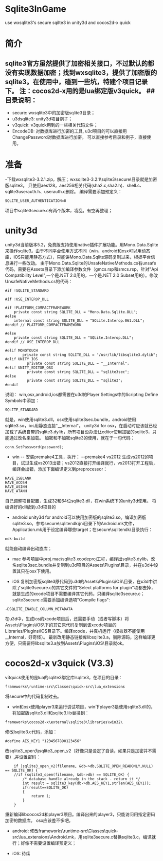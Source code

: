 # Sqlite3InGame
use wxsqlite3's secure sqilte3 in unity3d and cocos2d-x quick

简介
======
sqlite3官方虽然提供了加密相关接口，不过默认的都没有实现数据加密；找到wxsqlite3，提供了加密版的sqlite3。在使用中，碰到一些坑，特建个项目记录下。
注：cocos2d-x用的是lua绑定版v3quick。
##目录说明：
- 
* secure: wxsqlite3中的加密版sqlite3目录；
* u3dsqlite3: unity3d项目例子；
* v3quick: v3quick用到的一些相关代码文件；
* EncodeDB: 对数据库进行加密的工具, u3d项目的可以直接用ChangePassword对数据库进行加密。
可以直接参考目录和例子，直接使用。

准备
=====
-下载wxsqlite3-3.2.1.zip，解压；wxsqlite3-3.2.1\sqlite3\secure\目录就是加密版sqlite3。
只使用aes128，aes256相关代码(sha2.c,sha2.h)、shell.c、sqlite3userauth.h、userauth.c删除。
编译需要添加预定义：
```
SQLITE_USER_AUTHENTICATION=0
```
项目中sqlite3secure.c有两个版本，凌乱，有空再整理；

unity3d
=======
unity3d当前版本5.2，免费版支持使用native插件扩展功能。用Mono.Data.Sqlite来操作sqlite3。由于不同平台使用方式不同（win、android和osx可以用动态库，iOS只能用静态方式），只能讲Mono.Data.Sqlite源码复制过来，根据平台信息进行一些改动。
由于Mono.Data.Sqlite的UnsafeNativeMethods.cs有unsafe代码，需要在Assets目录下添加编译参数文件（gmcs.rsp和smcs.rsp，针对"Api Compatibility Level",一个是.NET 2.0用的，一个是.NET 2.0 Subset用的）。修改UnsafeNativeMethods.cs的代码：
```
#if !SQLITE_STANDARD

#if !USE_INTEROP_DLL

#if !PLATFORM_COMPACTFRAMEWORK
    private const string SQLITE_DLL = "Mono.Data.Sqlite.DLL";
#else
    internal const string SQLITE_DLL = "SQLite.Interop.061.DLL";
#endif // PLATFORM_COMPACTFRAMEWORK

#else
    private const string SQLITE_DLL = "SQLite.Interop.DLL";
#endif // USE_INTEROP_DLL

#elif MONOTOUCH
        private const string SQLITE_DLL = "/usr/lib/libsqlite3.dylib";
#elif UNITY_IOS
          private const string SQLITE_DLL = "__Internal";
#elif UNITY_EDITOR_OSX
          private const string SQLITE_DLL = "sqlite3sec";
#else
          private const string SQLITE_DLL = "sqlite3";
#endif
```
说明：
win,osx,android,ios都需要在u3d的Player Settings中的Scripting Define Symbols中添加：
```
SQLITE_STANDARD
```
就是，win使用sqlite3.dll，osx使用sqlite3sec.bundle，android使用sqlite3.so，ios用静态连接"__Internal"。
unity3d for osx，在启动时应该就已经加载了系统自带的sqlite3.dylib，所有项目没办法让editor使用加密的sqlite3，只能通过改名来加载。
加密和不加密sqlite3的使用，就在于一句代码：
```
conn.SetPassword(password);
```

- win
-- 安装premake4工具，执行：
--premake4 vs2012
生成vs2012的项目，试过生成vs2013出错；vs2012直接打开编译就行，vs2013打开工程后，编译会出错，添加下面编译定义到preprocessor：
```
HAVE_ISBLANK
HAVE_ACOSH
HAVE_ASINH
HAVE_ATANH
```
自己调整项目配置，生成32和64位sqlite3.dll，在win系统下的unity3d使用。
将编译好的dll放到u3d项目的

- android
unity3d for android可以使用加密版的sqlite3.so。编译加密版sqlite3.so，参考secure\sqlitendk\jni目录下的Android.mk文件，Application.mk用于设定编译哪些target；在secure\sqlitendk\目录执行：
```
ndk-build
```
就能自动编译出动态库；

- mac
参考项目中proj.mac\sqlite3.xcodeproj工程，编译出sqlite3.dylib，改名sqlite3sec.bundle并复制到u3d项目的Assets\Plugins\目录，并在u3d中设置其只在osx下使用。

- iOS
复制加密版sqlite3原代码到u3d的Assets\Plugins\iOS\目录，在u3d中讲除了sqlite3secure.c的其它文件的“Select platforms for plugin"项都去掉，就是生成的xcode项目不需要编译其它代码，只编译sqlite3secure.c；sqlite3secure.c需要添加编译选项"Compile flags":
```
-DSQLITE_ENABLE_COLUMN_METADATA
```
在u3d中，生成ios的xcode项目后，还需要手动（或者写脚本）将Assets\Plugins\iOS\下的其它原代码复制到该xcode项目的Libraries/Plugins/iOS目录下。编译xcode，并真机运行（模拟器不能使用__Internal，好奇怪）。
最新改用静态链接库libsqlite3.a，删除源码，这样编译更方便，只需要将libsqlite3.a放到Assets\Plugins\iOS\目录就ok。

cocos2d-x v3quick (V3.3)
================
v3quick使用的是lua的sqlite3绑定库lsqlite3，在项目的目录：
```
frameworks\runtime-src\Classes\quick-src\lua_extensions
```
将secure中的代码复制过去。

- win和osx使用player3来运行调试项目，win下player3是使用sqlite3.dll的，将加密版sqlite3.dll和sqlite3.lib替换到：
```
frameworks\cocos2d-x\external\sqlite3\libraries\win32\
```
修改lsqlite3.c代码，添加：
```
#define AES_KEY1 "1234567890123456"
```
改sqlite3_open为sqlite3_open_v2（好像只是设定了自读，如果只是加密并不需要）,并设置密码：
```
    if (sqlite3_open_v2(filename, &db->db,SQLITE_OPEN_READONLY,NULL) == SQLITE_OK) {
    //if (sqlite3_open(filename, &db->db) == SQLITE_OK) {
        /* database handle already in the stack - return it */
        int result = sqlite3_key(db->db,AES_KEY1,strlen(AES_KEY1));
        if(result==SQLITE_OK)
        {
            return 1;
        }        
    }
```
重新编译libcocos2d和player3项目。编译出来的player3，只能访问用指定密码加密的数据库。
osx应该差不多吧。

- android:
修改frameworks\runtime-src\Classes\quick-src\lua_extensions\Android.mk，用sqlite3secure.c替换sqlite3.c，编译就行；好像不需要设置编译预定义；

- iOS:
待续



